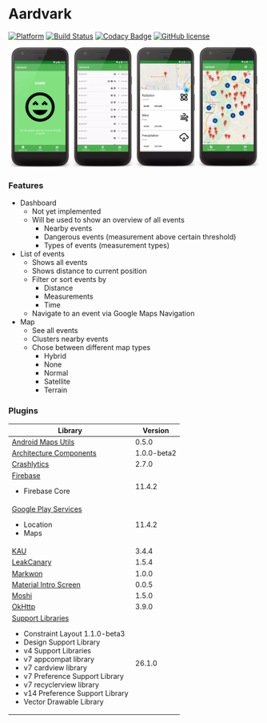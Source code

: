 # Aardvark
[![Platform](https://img.shields.io/badge/platform-Android-green.svg)](https://www.android.com/)
[![Build Status](https://travis-ci.com/Thames1990/aardvark.svg?token=zAVBhxjK5snT31HyuiYp&branch=master)](https://travis-ci.com/Thames1990/aardvark)
[![Codacy Badge](https://api.codacy.com/project/badge/Grade/b0872d3516ee42338f0d903004e359c5)](https://www.codacy.com?utm_source=github.com&amp;utm_medium=referral&amp;utm_content=Thames1990/aardvark&amp;utm_campaign=Badge_Grade)
[![GitHub license](https://img.shields.io/github/license/mashape/apistatus.svg)](LICENSE)

![Screenshots](art/screenshots.webp)

### Features
- Dashboard
  - Not yet implemented
  - Will be used to show an overview of all events
    - Nearby events
    - Dangerous events (measurement above certain threshold)
    - Types of events (measurement types)
- List of events
  - Shows all events
  - Shows distance to current position
  - Filter or sort events by
    - Distance
    - Measurements
    - Time
  - Navigate to an event via Google Maps Navigation
- Map
  - See all events
  - Clusters nearby events
  - Chose between different map types
    - Hybrid
    - None
    - Normal
    - Satellite
    - Terrain

### Plugins

| Library | Version |
| --- | --- |
| [Android Maps Utils](https://github.com/googlemaps/android-maps-utils) | 0.5.0 |
| [Architecture Components](https://developer.android.com/topic/libraries/architecture/index.html) | 1.0.0-beta2 |
| [Crashlytics](https://fabric.io/kits/android/crashlytics) | 2.7.0 |
| [Firebase](https://firebase.google.com/)<ul><li>Firebase Core</li></ul> | 11.4.2 |
| [Google Play Services](https://developers.google.com/android/guides/overview)<ul><li>Location</li><li>Maps</li></ul> | 11.4.2 |
| [KAU](https://github.com/AllanWang/KAU) | 3.4.4 |
| [LeakCanary](https://github.com/square/leakcanary) | 1.5.4 |
| [Markwon](https://github.com/noties/Markwon) | 1.0.0 |
| [Material Intro Screen](https://github.com/TangoAgency/material-intro-screen) | 0.0.5 |
| [Moshi](https://github.com/square/moshi) | 1.5.0 |
| [OkHttp](http://square.github.io/okhttp/) | 3.9.0 |
| [Support Libraries](https://developer.android.com/topic/libraries/support-library/index.html)<ul><li>Constraint Layout 1.1.0-beta3</li><li>Design Support Library</li><li>v4 Support Libraries</li><li>v7 appcompat library</li><li>v7 cardview library</li><li>v7 Preference Support Library</li><li>v7 recyclerview library</li><li>v14 Preference Support Library</li><li>Vector Drawable Library</li></ul> | 26.1.0 |